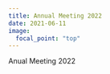 ```yaml
---
title: Annual Meeting 2022
date: 2021-06-11
image:
  focal_point: "top"
---
```


<!--more-->
Anual Meeting 2022


